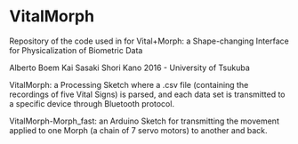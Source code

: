 # VitalMorph

Repository of the code used in for Vital+Morph: a Shape-changing Interface for Physicalization of Biometric Data

Alberto Boem
Kai Sasaki
Shori Kano
2016 - University of Tsukuba

VitalMorph: a Processing Sketch where a .csv file (containing the recordings of five Vital Signs) is parsed, and each data set is transmitted to a specific device through Bluetooth protocol.

VitalMorph-Morph_fast: an Arduino Sketch for transmitting the movement applied to one Morph (a chain of 7 servo motors) to another and back.
